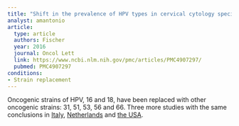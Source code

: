 ```yaml
---
title: "Shift in the prevalence of HPV types in cervical cytology specimens in the era of HPV vaccination"
analyst: amantonio
article:
  type: article
  authors: Fischer
  year: 2016
  journal: Oncol Lett
  link: https://www.ncbi.nlm.nih.gov/pmc/articles/PMC4907297/
  pubmed: PMC4907297
conditions:
- Strain replacement
---
```


Oncogenic strains of HPV, 16 and 18, have been replaced with other oncogenic strains: 31, 51, 53, 56 and 66.
Three more studies with the same conclusions in [Italy](https://www.ncbi.nlm.nih.gov/pmc/articles/PMC3599585/), [Netherlands](https://academic.oup.com/aje/article/179/10/1236/2739107) and [the USA](https://www.ncbi.nlm.nih.gov/pmc/articles/PMC4635939/).
